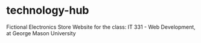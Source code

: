 # technology-hub
 Fictional Electronics Store Website for the class: IT 331 - Web Development, at George Mason University
